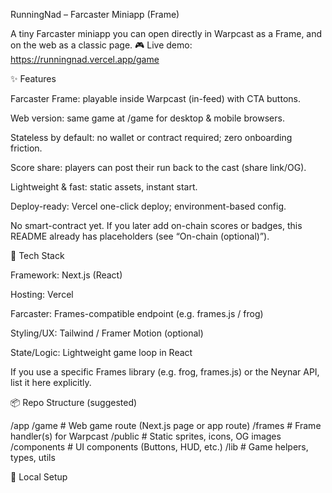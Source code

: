 RunningNad – Farcaster Miniapp (Frame)

A tiny Farcaster miniapp you can open directly in Warpcast as a Frame, and on the web as a classic page.
🎮 Live demo: https://runningnad.vercel.app/game

✨ Features

Farcaster Frame: playable inside Warpcast (in-feed) with CTA buttons.

Web version: same game at /game for desktop & mobile browsers.

Stateless by default: no wallet or contract required; zero onboarding friction.

Score share: players can post their run back to the cast (share link/OG).

Lightweight & fast: static assets, instant start.

Deploy-ready: Vercel one-click deploy; environment-based config.

No smart-contract yet. If you later add on-chain scores or badges, this README already has placeholders (see “On-chain (optional)”).

🧱 Tech Stack

Framework: Next.js (React)

Hosting: Vercel

Farcaster: Frames-compatible endpoint (e.g. frames.js / frog)

Styling/UX: Tailwind / Framer Motion (optional)

State/Logic: Lightweight game loop in React

If you use a specific Frames library (e.g. frog, frames.js) or the Neynar API, list it here explicitly.

📦 Repo Structure (suggested)

/app
  /game              # Web game route (Next.js page or app route)
  /frames            # Frame handler(s) for Warpcast
/public              # Static sprites, icons, OG images
/components          # UI components (Buttons, HUD, etc.)
/lib                 # Game helpers, types, utils

🔧 Local Setup

